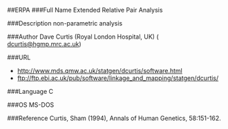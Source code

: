##ERPA
###Full Name
Extended Relative Pair Analysis

###Description
non-parametric analysis

###Author
Dave Curtis (Royal London Hospital, UK) ( dcurtis@hgmp.mrc.ac.uk)

###URL
* http://www.mds.qmw.ac.uk/statgen/dcurtis/software.html
* ftp://ftp.ebi.ac.uk/pub/software/linkage_and_mapping/statgen/dcurtis/

###Language
C

###OS
MS-DOS

###Reference
Curtis, Sham (1994), Annals of Human Genetics, 58:151-162.


